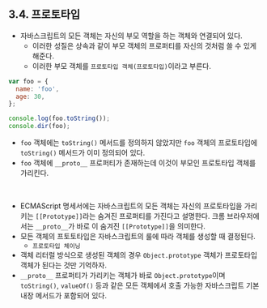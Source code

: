 ## 3.4. 프로토타입

- 자바스크립트의 모든 객체는 자신의 부모 역할을 하는 객체와 연결되어 있다.
  - 이러한 성질은 상속과 같이 부모 객체의 프로퍼티를 자신의 것처럼 쓸 수 있게 해준다.
  - 이러한 부모 객체를 `프로토타입 객체(프로토타입)`이라고 부른다.

```javascript
var foo = {
  name: 'foo',
  age: 30,
};

console.log(foo.toString());
console.dir(foo);
```

- `foo` 객체에는 `toString()` 메서드를 정의하지 않았지만 `foo` 객체의 프로토타입에 `toString()` 메서드가 이미 정의되어 있다.
- `foo` 객체에 `__proto__` 프로퍼티가 존재하는데 이것이 부모인 프로토타입 객체를 가리킨다.

<br>

- ECMAScript 명세서에는 자바스크립트의 모든 객체는 자신의 프로토타입을 가리키는 `[[Prototype]]`라는 숨겨진 프로퍼티를 가진다고 설명한다. 크롬 브라우저에서는 `__proto__`가 바로 이 숨겨진 `[[Prototype]]`을 의미한다.
- 모든 객체의 프토토타입은 자바스크립트의 룰에 따라 객체를 생성할 때 결정된다.
  - `프로토타입 체이닝`
- 객체 리터럴 방식으로 생성된 객체의 경우 `Object.prototype` 객체가 프로토타입 객체가 된다는 것만 기억하자.
- `__proto__` 프로퍼티가 가리키는 객체가 바로 `Object.prototype`이며 `toString()`, `valueOf()` 등과 같은 모든 객체에서 호출 가능한 자바스크립트 기본 내장 메서드가 포함되어 있다.

